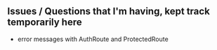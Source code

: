## Issues / Questions that I'm having, kept track temporarily here

- error messages with AuthRoute and ProtectedRoute
